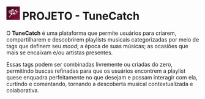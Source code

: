 <h1><img src="/readme_assets/logo-novo.png" width="35"> PROJETO - TuneCatch</h1>

O **TuneCatch** é uma plataforma que permite usuários para criarem, compartilharem e descobrirem playlists musicais categorizadas por meio de tags que definem seu *mood*; a época de suas músicas; as ocasiões que mais se encaixam e/ou artistas presentes. 

Essas tags podem ser combinadas livremente ou criadas do zero, permitindo buscas refinadas para que os usuários encontrem a playlist quese enquadra perfeitamente no que desejam e possam interagir  com ela, curtindo e comentando, tornando a descoberta musical contextualizada e colaborativa.